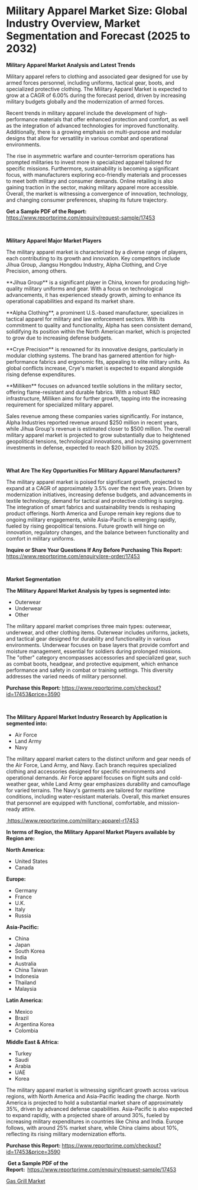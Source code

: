 <p><h1>Military Apparel Market Size: Global Industry Overview, Market Segmentation and Forecast (2025 to 2032)</h1></p><p><strong>Military Apparel Market Analysis and Latest Trends</strong></p>
<p><p>Military apparel refers to clothing and associated gear designed for use by armed forces personnel, including uniforms, tactical gear, boots, and specialized protective clothing. The Military Apparel Market is expected to grow at a CAGR of 6.00% during the forecast period, driven by increasing military budgets globally and the modernization of armed forces. </p><p>Recent trends in military apparel include the development of high-performance materials that offer enhanced protection and comfort, as well as the integration of advanced technologies for improved functionality. Additionally, there is a growing emphasis on multi-purpose and modular designs that allow for versatility in various combat and operational environments.</p><p>The rise in asymmetric warfare and counter-terrorism operations has prompted militaries to invest more in specialized apparel tailored for specific missions. Furthermore, sustainability is becoming a significant focus, with manufacturers exploring eco-friendly materials and processes to meet both military and consumer demands. Online retailing is also gaining traction in the sector, making military apparel more accessible. Overall, the market is witnessing a convergence of innovation, technology, and changing consumer preferences, shaping its future trajectory.</p></p>
<p><strong>Get a Sample PDF of the Report:&nbsp;</strong> <a href="https://www.reportprime.com/enquiry/request-sample/17453?utm_campaign=3021&utm_medium=2&utm_source=Github&utm_content=ia&utm_term=18032025&utm_id=military-apparel">https://www.reportprime.com/enquiry/request-sample/17453</a></p>
<p>&nbsp;</p>
<p><strong>Military Apparel Major Market Players</strong></p>
<p><p>The military apparel market is characterized by a diverse range of players, each contributing to its growth and innovation. Key competitors include Jihua Group, Jiangsu Hongdou Industry, Alpha Clothing, and Crye Precision, among others.</p><p>**Jihua Group** is a significant player in China, known for producing high-quality military uniforms and gear. With a focus on technological advancements, it has experienced steady growth, aiming to enhance its operational capabilities and expand its market share.</p><p>**Alpha Clothing**, a prominent U.S.-based manufacturer, specializes in tactical apparel for military and law enforcement sectors. With its commitment to quality and functionality, Alpha has seen consistent demand, solidifying its position within the North American market, which is projected to grow due to increasing defense budgets.</p><p>**Crye Precision** is renowned for its innovative designs, particularly in modular clothing systems. The brand has garnered attention for high-performance fabrics and ergonomic fits, appealing to elite military units. As global conflicts increase, Crye's market is expected to expand alongside rising defense expenditures.</p><p>**Milliken** focuses on advanced textile solutions in the military sector, offering flame-resistant and durable fabrics. With a robust R&D infrastructure, Milliken aims for further growth, tapping into the increasing requirement for specialized military apparel.</p><p>Sales revenue among these companies varies significantly. For instance, Alpha Industries reported revenue around $250 million in recent years, while Jihua Group's revenue is estimated closer to $500 million. The overall military apparel market is projected to grow substantially due to heightened geopolitical tensions, technological innovations, and increasing government investments in defense, expected to reach $20 billion by 2025.</p></p>
<p>&nbsp;</p>
<p><strong>What Are The Key Opportunities For Military Apparel Manufacturers?</strong></p>
<p><p>The military apparel market is poised for significant growth, projected to expand at a CAGR of approximately 3.5% over the next five years. Driven by modernization initiatives, increasing defense budgets, and advancements in textile technology, demand for tactical and protective clothing is surging. The integration of smart fabrics and sustainability trends is reshaping product offerings. North America and Europe remain key regions due to ongoing military engagements, while Asia-Pacific is emerging rapidly, fueled by rising geopolitical tensions. Future growth will hinge on innovation, regulatory changes, and the balance between functionality and comfort in military uniforms.</p></p>
<p><strong>Inquire or Share Your Questions If Any Before Purchasing This Report:</strong> <a href="https://www.reportprime.com/enquiry/pre-order/17453?utm_campaign=3021&utm_medium=2&utm_source=Github&utm_content=ia&utm_term=18032025&utm_id=military-apparel">https://www.reportprime.com/enquiry/pre-order/17453</a></p>
<p>&nbsp;</p>
<p><strong>Market Segmentation</strong></p>
<p><strong>The Military Apparel Market Analysis by types is segmented into:</strong></p>
<p><ul><li>Outerwear</li><li>Underwear</li><li>Other</li></ul></p>
<p><p>The military apparel market comprises three main types: outerwear, underwear, and other clothing items. Outerwear includes uniforms, jackets, and tactical gear designed for durability and functionality in various environments. Underwear focuses on base layers that provide comfort and moisture management, essential for soldiers during prolonged missions. The "other" category encompasses accessories and specialized gear, such as combat boots, headgear, and protective equipment, which enhance performance and safety in combat or training settings. This diversity addresses the varied needs of military personnel.</p></p>
<p><strong>Purchase this Report:&nbsp;</strong><a href="https://www.reportprime.com/checkout?id=17453&price=3590&utm_campaign=3021&utm_medium=2&utm_source=Github&utm_content=ia&utm_term=18032025&utm_id=military-apparel">https://www.reportprime.com/checkout?id=17453&price=3590</a></p>
<p>&nbsp;</p>
<p><strong>The Military Apparel Market Industry Research by Application is segmented into:</strong></p>
<p><ul><li>Air Force</li><li>Land Army</li><li>Navy</li></ul></p>
<p><p>The military apparel market caters to the distinct uniform and gear needs of the Air Force, Land Army, and Navy. Each branch requires specialized clothing and accessories designed for specific environments and operational demands. Air Force apparel focuses on flight suits and cold-weather gear, while Land Army gear emphasizes durability and camouflage for varied terrains. The Navy's garments are tailored for maritime conditions, including water-resistant materials. Overall, this market ensures that personnel are equipped with functional, comfortable, and mission-ready attire.</p></p>
<p><a href="https://www.reportprime.com/military-apparel-r17453?utm_campaign=3021&utm_medium=2&utm_source=Github&utm_content=ia&utm_term=18032025&utm_id=military-apparel">&nbsp;https://www.reportprime.com/military-apparel-r17453</a></p>
<p><strong>In terms of Region, the Military Apparel Market Players available by Region are:</strong></p>
<p>
    <p> <strong> North America: </strong>
        <ul>
            <li>United States</li>
            <li>Canada</li>
        </ul>
        </p> 
    <p> <strong> Europe: </strong>
        <ul>
            <li>Germany</li>
            <li>France</li>
            <li>U.K.</li>
            <li>Italy</li>
            <li>Russia</li>
        </ul>
        </p> 
    <p> <strong> Asia-Pacific: </strong>
        <ul>
            <li>China</li>
            <li>Japan</li>
            <li>South Korea</li>
            <li>India</li>
            <li>Australia</li>
            <li>China Taiwan</li>
            <li>Indonesia</li>
            <li>Thailand</li>
            <li>Malaysia</li>
        </ul>
        </p> 
    <p> <strong> Latin America: </strong>
        <ul>
            <li>Mexico</li>
            <li>Brazil</li>
            <li>Argentina Korea</li>
            <li>Colombia</li>
        </ul>
        </p> 
    <p> <strong> Middle East & Africa: </strong>
        <ul>
            <li>Turkey</li>
            <li>Saudi</li>
            <li>Arabia</li>
            <li>UAE</li>
            <li>Korea</li>
        </ul>
    </p>
    </p>
<p><p>The military apparel market is witnessing significant growth across various regions, with North America and Asia-Pacific leading the charge. North America is projected to hold a substantial market share of approximately 35%, driven by advanced defense capabilities. Asia-Pacific is also expected to expand rapidly, with a projected share of around 30%, fueled by increasing military expenditures in countries like China and India. Europe follows, with around 25% market share, while China claims about 10%, reflecting its rising military modernization efforts.</p></p>
<p><strong>Purchase this Report: </strong><a href="https://www.reportprime.com/checkout?id=17453&price=3590&utm_campaign=3021&utm_medium=2&utm_source=Github&utm_content=ia&utm_term=18032025&utm_id=military-apparel">https://www.reportprime.com/checkout?id=17453&price=3590</a></p>
<p>&nbsp;<strong>Get a Sample PDF of the Report:&nbsp;&nbsp;</strong><a href="https://www.reportprime.com/enquiry/request-sample/17453?utm_campaign=3021&utm_medium=2&utm_source=Github&utm_content=ia&utm_term=18032025&utm_id=military-apparel">https://www.reportprime.com/enquiry/request-sample/17453</a></p>
<p><strong></strong></p>
<p><p><a href="https://github.com/kaqiewan/Market-Research-Report-List-1/blob/main/gas-grill-market.md?utm_campaign=3021&utm_medium=2&utm_source=Github&utm_content=ia&utm_term=18032025&utm_id=military-apparel">Gas Grill Market</a></p></p>